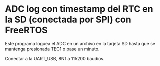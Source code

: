 # ADC log con timestamp del RTC en la SD (conectada por SPI) con FreeRTOS

Este programa loguea el ADC en un archivo en la tarjeta SD hasta que se mantenga presionada TEC1 o pase un minuto.

Conectar a la UART_USB, 8N1 a 115200 baudios.
